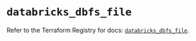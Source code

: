# `databricks_dbfs_file`

Refer to the Terraform Registry for docs: [`databricks_dbfs_file`](https://registry.terraform.io/providers/databricks/databricks/1.60.0/docs/resources/dbfs_file).

